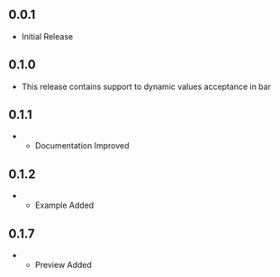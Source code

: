 ## 0.0.1

* Initial Release

## 0.1.0

* This release contains support to dynamic values acceptance in bar

## 0.1.1

* - Documentation Improved

## 0.1.2

* - Example Added

## 0.1.7

* - Preview Added